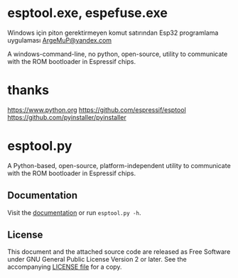 # esptool.exe, espefuse.exe

Windows için piton gerektirmeyen komut satırından Esp32 programlama uygulaması
ArgeMuP@yandex.com

A windows-command-line, no python, open-source, utility to communicate with the ROM bootloader in Espressif chips.

# thanks
https://www.python.org
https://github.com/espressif/esptool
https://github.com/pyinstaller/pyinstaller

# esptool.py

A Python-based, open-source, platform-independent utility to communicate with the ROM bootloader in Espressif chips.

## Documentation

Visit the [documentation](https://docs.espressif.com/projects/esptool/) or run `esptool.py -h`.

## License

This document and the attached source code are released as Free Software under GNU General Public License Version 2 or later. See the accompanying [LICENSE file](https://github.com/espressif/esptool/blob/master/LICENSE) for a copy.
